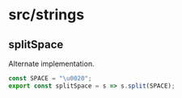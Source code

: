 # src/strings

## splitSpace

Alternate implementation.

```js
const SPACE = "\u0020";
export const splitSpace = s => s.split(SPACE);
```
